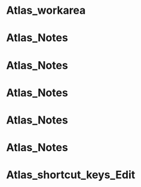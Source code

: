 # Atlas_workarea
# Atlas_Notes
# Atlas_Notes
# Atlas_Notes
# Atlas_Notes
# Atlas_Notes
# Atlas_shortcut_keys_Edit
